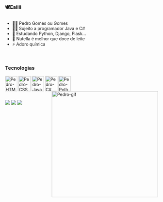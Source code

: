 ### 🕊Eaiiii

##

- 🙋‍♂️ Pedro Gomes ou Gomes
- 👨‍💻 Sujeito a programador Java e C#
- 🌱 Estudando Python, Django, Flask...
- 💬 Nutella é melhor que doce de leite
- ⚡ Adoro química


<div style="display: block"><br>
  <h3>Tecnologias</h3>
  
  <img align="center" alt="Pedro-HTML" height="50" width="40" src="https://cdn.jsdelivr.net/gh/devicons/devicon/icons/html5/html5-original.svg" />
  <img align="center" alt="Pedro-CSS" height="50" width="40" src="https://cdn.jsdelivr.net/gh/devicons/devicon/icons/css3/css3-original.svg" />
  <img align="center" alt="Pedro-Java" height="50" width="40" src="https://cdn.jsdelivr.net/gh/devicons/devicon/icons/java/java-original.svg" />
  <img align="center" alt="Pedro-C#" height="50" width="40" src="https://cdn.jsdelivr.net/gh/devicons/devicon/icons/csharp/csharp-original.svg" />
  <img align="center" alt="Pedro-Python" height="50" width="40" src="https://cdn.jsdelivr.net/gh/devicons/devicon/icons/python/python-original.svg" />
  <img align="right" width="350" alt="Pedro-gif" src="https://cdn.discordapp.com/attachments/900816275566129163/1067942637828579328/programmer.gif">
  
</div>

##
<div>
  <a href="mailto:pedro.gomesgti18@gmail.com?subject="link HTML" target="_blank"><img src="https://img.shields.io/badge/Gmail-D14836?style=for-the-badge&logo=gmail&logoColor=white" target="_blank"></a>
  <a href="https://instagram.com/pgomes_18?igshid=NTA5ZTk1NTc=" target="_blank"><img src="https://img.shields.io/badge/Instagram-E4405F?style=for-the-badge&logo=instagram&logoColor=white" target="_blank"></a>
  <a href="#" target="_blank"><img src="https://img.shields.io/badge/LinkedIn-0077B5?style=for-the-badge&logo=linkedin&logoColor=white" target="_blank"></a>
</div>





